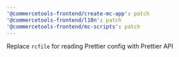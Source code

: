 ```yaml
---
'@commercetools-frontend/create-mc-app': patch
'@commercetools-frontend/l10n': patch
'@commercetools-frontend/mc-scripts': patch
---
```


Replace `rcfile` for reading Prettier config with Prettier API
